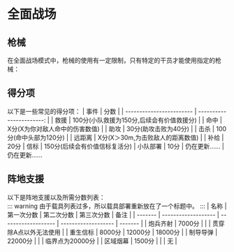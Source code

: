 # 全面战场  
## 枪械
在全面战场模式中，枪械的使用有一定限制，只有特定的干员才能使用指定的枪械：  
## 得分项  
以下是一些常见的得分项：
|      事件      |      分数      |
| ------------------------ | -----------------------: |
| 救援 | 100分(小队救援为150分,后续会有价值救援分) |
| 命中 | X分(X为你对敌人命中的伤害数值) |
| 助攻 | 30分(助攻击败为40分) |
| 击杀 | 100分(命中头部为120分) |
| 远距离 | X分(X＞30m,为击败敌人的距离数值) |
| 补给 | 20分
| 信标 | 150分(后续会有价值信标复活分)
| 小队部署 | 10分
| 仍在更新...... | 仍在更新......
## 阵地支援
以下是阵地支援以及所需分数列表：  
::: warning
由于载具列表过多，所以载具部署重新放在了一个标题中。
:::
| 名称 | 第一次分数 | 第二次分数 | 第三次分数 | 备注 |
| ------- | ------------------- | ------------------- | ------------------- | ------- |
| 炮兵齐射 | 7000分 |  |  | 贯穿除A点以外无法使用 |
| 重生信标 | 8000分 | 12000分 | 18000分 |
| 制导导弹 | 22000分 |  |  | 临界点为20000分 |
| 区域烟幕 | 1500分 |  |  | 无 |
